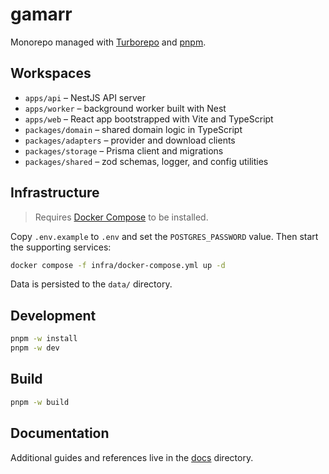 # gamarr

Monorepo managed with [Turborepo](https://turbo.build/) and [pnpm](https://pnpm.io/).

## Workspaces

- `apps/api` – NestJS API server
- `apps/worker` – background worker built with Nest
- `apps/web` – React app bootstrapped with Vite and TypeScript
- `packages/domain` – shared domain logic in TypeScript
- `packages/adapters` – provider and download clients
- `packages/storage` – Prisma client and migrations
- `packages/shared` – zod schemas, logger, and config utilities

## Infrastructure

> Requires [Docker Compose](https://docs.docker.com/compose/install/) to be installed.

Copy `.env.example` to `.env` and set the `POSTGRES_PASSWORD` value. Then start the supporting services:

```bash
docker compose -f infra/docker-compose.yml up -d
```

Data is persisted to the `data/` directory.

## Development

```bash
pnpm -w install
pnpm -w dev
```

## Build

```bash
pnpm -w build
```

## Documentation

Additional guides and references live in the [docs](./docs) directory.
